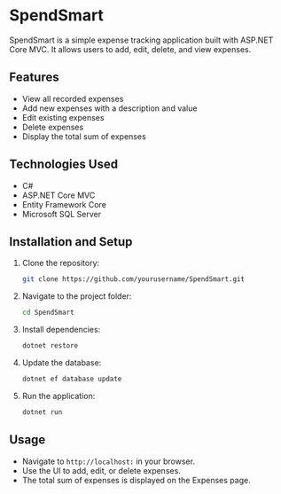 # SpendSmart

SpendSmart is a simple expense tracking application built with ASP.NET Core MVC. It allows users to add, edit, delete, and view expenses.

## Features
- View all recorded expenses
- Add new expenses with a description and value
- Edit existing expenses
- Delete expenses
- Display the total sum of expenses

## Technologies Used
- C#
- ASP.NET Core MVC
- Entity Framework Core
- Microsoft SQL Server

## Installation and Setup
1. Clone the repository:
   ```sh
   git clone https://github.com/yourusername/SpendSmart.git
   ```
2. Navigate to the project folder:
   ```sh
   cd SpendSmart
   ```
3. Install dependencies:
   ```sh
   dotnet restore
   ```
4. Update the database:
   ```sh
   dotnet ef database update
   ```
5. Run the application:
   ```sh
   dotnet run
   ```

## Usage
- Navigate to `http://localhost:` in your browser.
- Use the UI to add, edit, or delete expenses.
- The total sum of expenses is displayed on the Expenses page.
